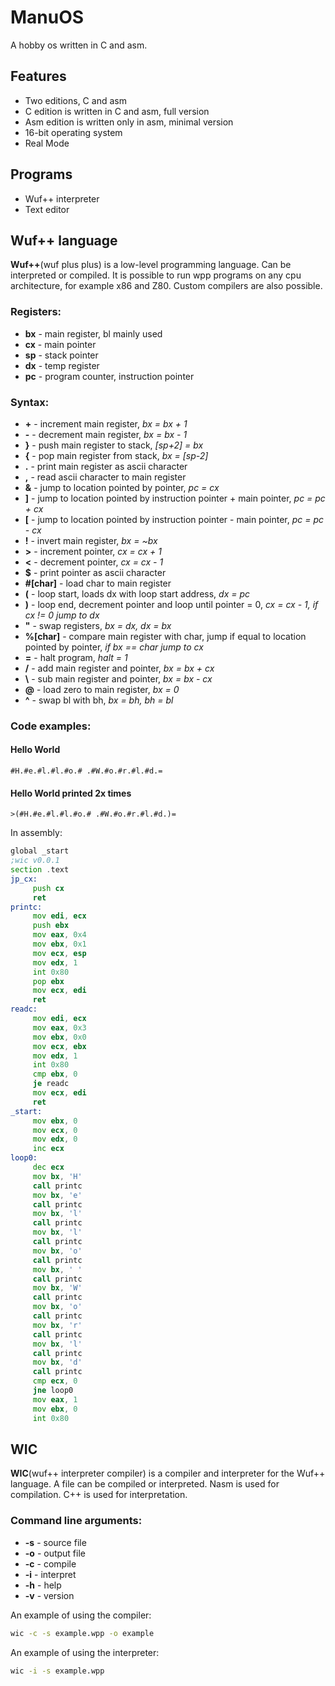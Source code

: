 # ManuOS
A hobby os written in C and asm.
## Features
- Two editions, C and asm
- C edition is written in C and asm, full version
- Asm edition is written only in asm, minimal version
- 16-bit operating system
- Real Mode
## Programs
- Wuf++ interpreter
- Text editor

## Wuf++ language
**Wuf++**(wuf plus plus) is a low-level programming language. Can be interpreted or compiled. It is possible to run wpp programs on any cpu architecture, for example x86 and Z80. Custom compilers are also possible.
### Registers:
- **bx** - main register, bl mainly used
- **cx** - main pointer
- **sp** - stack pointer
- **dx** - temp register
- **pc** - program counter, instruction pointer
### Syntax:
- **+** - increment main register, *bx = bx + 1*
- **-** - decrement main register, *bx = bx - 1*
- **}** - push main register to stack, *[sp+2] = bx*
- **{** - pop main register from stack, *bx = [sp-2]*
- **.** - print main register as ascii character
- **,** - read ascii character to main register
- **&** - jump to location pointed by pointer, *pc = cx*
- **]** - jump to location pointed by instruction pointer + main pointer, *pc = pc + cx*
- **[** - jump to location pointed by instruction pointer - main pointer, *pc = pc - cx*
- **!** - invert main register, *bx = ~bx*
- **>** - increment pointer, *cx = cx + 1*
- **<** - decrement pointer, *cx = cx - 1*
- **$** - print pointer as ascii character
- **#[char]** - load char to main register
- **(** - loop start, loads dx with loop start address, *dx = pc*
- **)** - loop end, decrement pointer and loop until pointer = 0, *cx = cx - 1, if cx != 0 jump to dx*
- **"** - swap registers, *bx = dx, dx = bx*
- **%[char]** - compare main register with char, jump if equal to location pointed by pointer, *if bx == char jump to cx*
- **=** - halt program, *halt = 1*
- **/** - add main register and pointer, *bx = bx + cx*
- **\\** - sub main register and pointer, *bx = bx - cx*
- **@** - load zero to main register, *bx = 0*
- **^** - swap bl with bh, *bx = bh, bh = bl*

### Code examples:
#### Hello World
```wpp
#H.#e.#l.#l.#o.# .#W.#o.#r.#l.#d.=
```
#### Hello World printed 2x times
```wpp
>(#H.#e.#l.#l.#o.# .#W.#o.#r.#l.#d.)=
```
In assembly:
```asm
global _start
;wic v0.0.1
section .text
jp_cx:
     push cx
     ret
printc:
     mov edi, ecx
     push ebx
     mov eax, 0x4
     mov ebx, 0x1
     mov ecx, esp
     mov edx, 1
     int 0x80
     pop ebx
     mov ecx, edi
     ret
readc:
     mov edi, ecx
     mov eax, 0x3
     mov ebx, 0x0
     mov ecx, ebx
     mov edx, 1
     int 0x80
     cmp ebx, 0
     je readc
     mov ecx, edi
     ret
_start:
     mov ebx, 0
     mov ecx, 0
     mov edx, 0
     inc ecx
loop0:
     dec ecx
     mov bx, 'H'
     call printc
     mov bx, 'e'
     call printc
     mov bx, 'l'
     call printc
     mov bx, 'l'
     call printc
     mov bx, 'o'
     call printc
     mov bx, ' '
     call printc
     mov bx, 'W'
     call printc
     mov bx, 'o'
     call printc
     mov bx, 'r'
     call printc
     mov bx, 'l'
     call printc
     mov bx, 'd'
     call printc
     cmp ecx, 0
     jne loop0
     mov eax, 1
     mov ebx, 0
     int 0x80
```

## WIC
**WIC**(wuf++ interpreter compiler) is a compiler and interpreter for the Wuf++ language. A file can be compiled or interpreted. Nasm is used for compilation. C++ is used for interpretation.
### Command line arguments:
- **-s** - source file
- **-o** - output file
- **-c** - compile
- **-i** - interpret
- **-h** - help
- **-v** - version

An example of using the compiler:
```bash
wic -c -s example.wpp -o example
```
An example of using the interpreter:
```bash
wic -i -s example.wpp
```
